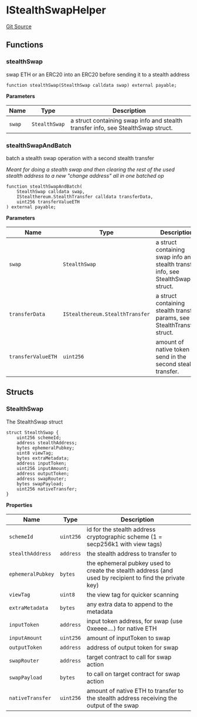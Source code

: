 # IStealthSwapHelper
[Git Source](https://github.com/kassandraoftroy/erc5564-contracts/blob/731c7df572c99212c1b4673f7aae73feff353dcf/src/interfaces/IStealthSwapHelper.sol)


## Functions
### stealthSwap

swap ETH or an ERC20 into an ERC20 before sending it to a stealth address


```solidity
function stealthSwap(StealthSwap calldata swap) external payable;
```
**Parameters**

|Name|Type|Description|
|----|----|-----------|
|`swap`|`StealthSwap`|a struct containing swap info and stealth transfer info, see StealthSwap struct.|


### stealthSwapAndBatch

batch a stealth swap operation with a second stealth transfer

*Meant for doing a stealth swap and then clearing the rest of the used stealth address to a new "change address" all in one batched op*


```solidity
function stealthSwapAndBatch(
    StealthSwap calldata swap,
    IStealthereum.StealthTransfer calldata transferData,
    uint256 transferValueETH
) external payable;
```
**Parameters**

|Name|Type|Description|
|----|----|-----------|
|`swap`|`StealthSwap`|a struct containing swap info and stealth transfer info, see StealthSwap struct.|
|`transferData`|`IStealthereum.StealthTransfer`|a struct containing stealth transfer params, see StealthTransfer struct.|
|`transferValueETH`|`uint256`|amount of native token to send in the second stealth transfer.|


## Structs
### StealthSwap
The StealthSwap struct


```solidity
struct StealthSwap {
    uint256 schemeId;
    address stealthAddress;
    bytes ephemeralPubkey;
    uint8 viewTag;
    bytes extraMetadata;
    address inputToken;
    uint256 inputAmount;
    address outputToken;
    address swapRouter;
    bytes swapPayload;
    uint256 nativeTransfer;
}
```

**Properties**

|Name|Type|Description|
|----|----|-----------|
|`schemeId`|`uint256`|id for the stealth address cryptographic scheme (1 = secp256k1 with view tags)|
|`stealthAddress`|`address`|the stealth address to transfer to|
|`ephemeralPubkey`|`bytes`|the ephemeral pubkey used to create the stealth address (and used by recipient to find the private key)|
|`viewTag`|`uint8`|the view tag for quicker scanning|
|`extraMetadata`|`bytes`|any extra data to append to the metadata|
|`inputToken`|`address`|input token address, for swap (use 0xeeee....) for native ETH|
|`inputAmount`|`uint256`|amount of inputToken to swap|
|`outputToken`|`address`|address of output token for swap|
|`swapRouter`|`address`|target contract to call for swap action|
|`swapPayload`|`bytes`|to call on target contract for swap action|
|`nativeTransfer`|`uint256`|amount of native ETH to transfer to the stealth address receiving the output of the swap|

